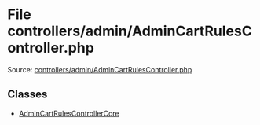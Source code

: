 File controllers/admin/AdminCartRulesController.php
=========

Source: [controllers/admin/AdminCartRulesController.php](https://github.com/PrestaShop/PrestaShop/blob/1.6.0.13/controllers/admin/AdminCartRulesController.php)


Classes
-------

* [AdminCartRulesControllerCore](class.AdminCartRulesControllerCore.md)

